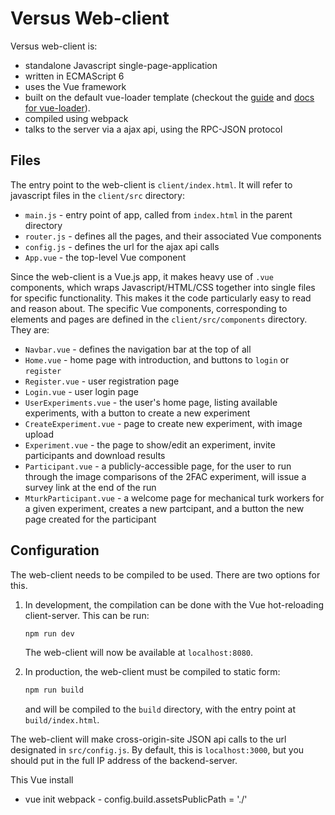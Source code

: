 
# Versus Web-client

Versus web-client is:

-  standalone Javascript single-page-application
- written in ECMAScript 6
- uses the Vue framework
- built on the default vue-loader template (checkout the [guide](http://vuejs-templates.github.io/webpack/) and [docs for vue-loader](http://vuejs.github.io/vue-loader)).
- compiled using webpack
- talks to the server via a ajax api, using the RPC-JSON protocol

## Files

The entry point to the web-client is `client/index.html`. It will refer to javascript files in the `client/src` directory:

- `main.js` - entry point of app, called from `index.html` in the parent directory
- `router.js` - defines all the pages, and their associated Vue components
- `config.js` - defines the url for the ajax api calls
- `App.vue` - the top-level Vue component

Since the web-client is a Vue.js app, it makes heavy use of `.vue` components, which wraps Javascript/HTML/CSS together into single files for specific functionality. This makes it the code particularly easy to read and reason about. The specific Vue components, corresponding to elements and pages are defined in the `client/src/components` directory. They are:

- `Navbar.vue` - defines the navigation bar at the top of all 
- `Home.vue` - home page with introduction, and buttons to `login` or `register`
- `Register.vue` - user registration page
- `Login.vue` - user login page
- `UserExperiments.vue` - the user's home page, listing available experiments, with a button to create a new experiment
- `CreateExperiment.vue` - page to create new experiment, with image upload
- `Experiment.vue` - the page to show/edit an experiment, invite participants and download results
- `Participant.vue` - a publicly-accessible page, for the user to run through the image comparisons of the 2FAC experiment, will issue a survey link at the end of the run
- `MturkParticipant.vue` - a welcome page for mechanical turk workers for a given experiment, creates a new partcipant, and a button the new page created for the participant

## Configuration

The web-client needs to be compiled to be used. There are two options for this.

1. In development, the compilation can be done with the Vue hot-reloading client-server. This can be run:

   ```bash
   npm run dev
   ```

   The web-client will now be available at `localhost:8080`.

2. In production, the web-client must be compiled to static form:

   ```bash
   npm run build
   ```

   and will be compiled to the `build` directory, with the entry point at `build/index.html`.

The web-client will make cross-origin-site JSON api calls to the url designated in `src/config.js`. By default, this is `localhost:3000`, but you should put in the full IP address of the backend-server.


This Vue install

- vue init webpack
​- config.build.assetsPublicPath = './'

  
